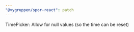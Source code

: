 ```yaml
---
"@vygruppen/spor-react": patch
---
```


TimePicker: Allow for null values (so the time can be reset)
